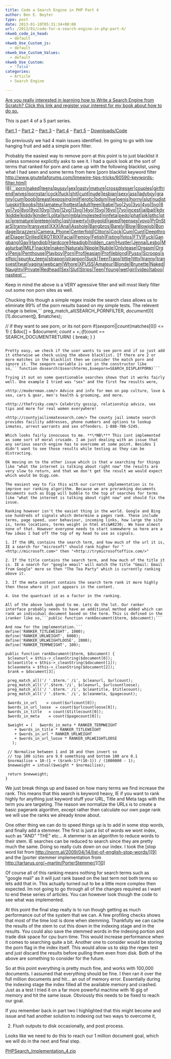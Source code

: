 ```yaml
---
title: Code a Search Engine in PHP Part 4
author: Ben E. Boyter
type: post
date: 2013-01-10T05:31:34+00:00
url: /2013/01/code-for-a-search-engine-in-php-part-4/
nkweb_code_in_head:
  - default
nkweb_Use_Custom_js:
  - default
nkweb_Use_Custom_Values:
  - default
nkweb_Use_Custom:
  - 'false'
categories:
  - Article
  - Search Engine

---
```

[Are you really interested in learning how to Write a Search Engine from Scratch? Click this link and register your interest for my book about how to do so.][1]

This is part 4 of a 5 part series.

[Part 1][2] &#8211; [Part 2][3] &#8211; [Part 3][4] &#8211; [Part 4][5] &#8211; [Part 5][6] &#8211; [Downloads/Code][7]

So previously we had 4 main issues identified. Im going to go with low hanging fruit and add a simple porn filter.

Probably the easiest way to remove porn at this point is to just blacklist it unless someone explicitly asks to see it. I had a quick look at the sort of terms that ranked for porn and came up with the following blacklist, using what I had seen and some terms from here [porn blacklist keyword filter http://www.gnutellaforums.com/limewire-tips-tricks/60590-keywords-filter.html][8]```porn|naked|teens|pussy|sex|nasty|mature|crossdresser|couples|girlfriend|wives|pornstar|cock|fuck|shit|cunt|nude|lesbian|sexy|ass|ladyboy|granny|cum|boob|breast|exposing|milf|erotic|bdsm|live|penis|horny|slut|nudist|upskirt|boobs|tits|amateur|hottest|adult|teen|babe|1yo|2yo|3yo|4yo|5yo|6yo|7yo|8yo|9yo|10yo|11yo|12yo|13yo|14yo|15yo|16yo|17yo|incest|jailbait|kdv|kiddie|kiddy|kinder|Lolita|lsm|mbla|molested|ninfeta|pedo|phat|pjk|pthc|ptsc|premature|preteen|pthc|qsh|qwerty|r@ygold|raped|teensex|yovo|Pr0nStarS|tranny|transvest|XXX|Anal|Asshole|Bangbros|Barely|Blow|Blowjob|Bondage|brazzers|Camera_Phone|Centerfold|Clitoris|Cock|Cum|Cunt|Deepthroat|Diaper|Drilled|EROTRIX|Facial|Femjoy|Fetish|Fisting|fotos|FTV|Fuck|Gangbang|Gay|Handjob|Hardcore|Headjob|hidden_cam|Hustler|Jenna|Lesbo|Masturbat|MILF|nackte|naken|Naturals|Nipple|Nubile|Onlytease|Orgasm|Orgy|Penis|Penthouse|Playboy|Porn|Profileasian|Profileblond|Pussy|Scroops|selfpic|spunky_teens|strapon|strappon|Suck|TeenTraps|tittie|titty|tranny|transvest|twat|vagina|webcam|Whore|XPUSS|Amateur|Blonde|Brunette|Naked|Naughty|Private|Redhead|Sex|Slut|Strips|Teen|Young|wet|girl|video|taboo|nastiest```

Keep in mind the above is a VERY agressive filter and will most likely filter out some non porn sites as well.

Chucking this though a simple regex inside the search class allows us to eliminate 99% of the porn results based on my simple tests. The relevent chage is below,```
preg_match_all(SEARCH_PORNFILTER, $document[0][1].$document[0][2], $matches);

// if they want to see porn, or its not porn
if($seeporn || count($matches[0]) &lt;= 1) {
 $doc[] = $document;
 $count++;
 if($count == SEARCH_DOCUMENTRETURN) {
  break;
 }
}

```

Pretty easy, we check if the user wants to see porn and if so just add it otherwise we check using the above blacklist. If there are 2 or more matches in the blacklist then we consider the match porn and ignore it. The seeporn variable is set in the constructor like so,```function dosearch($searchterms,$seeporn=SEARCH_DISPLAYPORN)```

Trying it out on some questionable searches shows that it works fairly well. One example I tried was "sex" and the first few results were,

<http://modernman.com/> Advice and info for men on pop culture, love & sex, cars & gear, men's health & grooming, and more.
  
<http://thefrisky.com/> Celebrity gossip, relationship advice, sex tips and more for real women everywhere!
  
<http://countyjailinmatesearch.com/> The county jail inmate search provides facility addresses, phone numbers and options to lookup inmates, arrest warrants and sex offenders. 1-888-786-5245.

Which looks fairly innocuous to me. **\*NB\*** This isnt implemented as some sort of moral crusade. I am just dealing with an issue that any serious search engine has to overcome at some point. Besides I didn't want to see those results while testing as they can be distracting.

Ok moving on to the other issue which is that w searching for things like "what the internet is talking about right now" the results are very slow to return, and that we don't get the result we would expect which would be Digg.com.

The easiest way to fix this with our current implementation is to improve our ranking algorithm. Because we are preranking documents documents such as Digg will bubble to the top of searches for terms like "what the internet is talking about right now" and should fix the issue.

Ranking however isn't the easiet thing in the world. Google and Bing use hundreds of signals which determine a pages rank. These include terms, page speed, user behaviour, incoming links, how large the site is, terms locations, terms weight in html etc&#8230;. We have almost none of that. However everyone needs to start somewhere so here are a few ideas I had off the top of my head to use as signals.

1. If the URL contains the search term, and how much of the url it is, IE a search for "microsoft" should rank higher for "<http://microsoft.com>" then "<http://trymicrosoftoffice.com/>"

2. If the title contains the search term, and how much of the title it is. IE a search for "google email" will match the title "Gmail: Email from Google" more so then "The Tea Party" which is currently ranking above it.

3. If the meta content contains the search term rank it more highly then those where it just appears in the content.

4. Use the quantcast id as a factor in the ranking.

All of the above look good to me. Lets do the lot. Our ranker interface probably needs to have an additional method added which can rank an individual document based on the term. This is defined in the iranker like so,```public function rankDocument($term, $document);```

And now for the implementation.```
define('RANKER_TITLEWEIGHT', 1000);
define('RANKER_URLWEIGHT', 6000);
define('RANKER_URLWEIGHTLOOSE', 2000);
define('RANKER_TERMWEIGHT', 100);

public function rankDocument($term, $document) {
 $cleanurl = $this->_cleanString($document[0]);
 $cleantitle = $this->_cleanString($document[1]);
 $cleanmeta = $this->_cleanString($document[2]);
 $rank = $document[3];

 preg_match_all('/ '.$term.' /i', $cleanurl, $urlcount);
 preg_match_all('/'.$term.'/i', $cleanurl, $urlcountloose);
 preg_match_all('/ '.$term.' /i', $cleantitle, $titlecount);
 preg_match_all('/ '.$term.' /i', $cleanmeta, $pagecount);

 $words_in_url    = count($urlcount[0]);
 $words_in_url_loose  = count($urlcountloose[0]);
 $words_in_title   = count($titlecount[0]);
 $words_in_meta    = count($pagecount[0]);

 $weight = (   $words_in_meta * RANKER_TERMWEIGHT
    + $words_in_title * RANKER_TITLEWEIGHT
    + $words_in_url * RANKER_URLWEIGHT
    + $words_in_url_loose * RANKER_URLWEIGHTLOOSE
   );

 // Normalise between 1 and 10 and then invert so
 // top 100 sites are 9.9 something and bottom 100 are 0.1
 $normailise = 10-(1 + ($rank-1)*(10-1)) / (1000000 - 1);
 $newweight = intval($weight * $normailise);

 return $newweight;
}
```

We just break things up and based on how many terms we find increase the rank. This means that this search is keyword heavy, IE if you want to rank highly for anything just keyword stuff your URL, Title and Meta tags with the term you are targeting. The reason we normalize the URLs is to create a basic pagerank algorithm, except rather then calculate our own page rank we will use the ranks we already know about.

One other thing we can do to speed things up is to add in some stop words, and finally add a stemmer. The first is just a list of words we wont index, such as "AND" "THE" etc&#8230; A stemmer is an algorithm to reduce words to their stem. IE searches can be reduced to search since they are pretty much the same. Doing so really cuts down on our index. I took the [stop word list from http://norm.al/2009/04/14/list-of-english-stop-words/][9] and the [porter stemmer implementation from http://tartarus.org/~martin/PorterStemmer/][10]

Of course all of this ranking means nothing for search terms such as "google mail" as it will just rank based on the last term not both terms so lets add that in. This actually turned out to be a little more complex then expected. Im not going to go through all of the changes required as I want to end these series of articles. You can however look though the code to see what was implemented.

At this point the final step really is to run though getting as much performance out of the system that we can. A few profiling checks shows that most of the time lost is done when stemming. Thankfully we can cache the results of the stem to cut this down in the indexing stage and in the results. You could also save the stemmed words in the indexing portion and trade disk space for cpu burn time. This would increase performance when it comes to searching quite a bit. Another one to consider would be storing the porn flag in the index itself. This would allow us to skip the regex test and just discard the results before pulling them even from disk. Both of the above are something to consider for the future.

So at this point everything is pretty much fine, and works with 100,000 documents. I assumed that everything should be fine. I then ran it over the full million documents and hit&#8230; an out of memory error. Essentially during the indexing stage the index filled all the available memory and crashed. Just as a test I tried it on a far more powerful machine with 16 gig of memory and hit the same issue. Obviously this needs to be fixed to reach our goal.

If you remember back in part two I highlighted that this might become and issue and had another solution to indexing out two ways to overcome it,

2. Flush outputs to disk occasionally, and post process.

Looks like we need to do this to reach our 1 million document goal, which we will do in the next and final step.

[PHPSearch\_Implementation\_4.zip][11]

 [1]: https://leanpub.com/creatingasearchenginefromscratch
 [2]: http://www.boyter.org/2013/01/code-for-a-search-engine-in-php-part-1/"
 [3]: http://www.boyter.org/2013/01/code-for-a-search-engine-in-php-part-2/
 [4]: http://www.boyter.org/2013/01/code-for-a-search-engine-in-php-part-3/
 [5]: http://www.boyter.org/2013/01/code-for-a-search-engine-in-php-part-4/
 [6]: http://www.boyter.org/2013/01/code-for-a-search-engine-in-php-part-5/
 [7]: http://www.boyter.org/2013/01/code-for-a-search-engine-in-php-part-5/#downloads
 [8]: http://www.gnutellaforums.com/limewire-tips-tricks/60590-keywords-filter.html
 [9]: http://norm.al/2009/04/14/list-of-english-stop-words/
 [10]: http://tartarus.org/~martin/PorterStemmer/
 [11]: http://www.boyter.org/wp-content/uploads/2013/01/PHPSearch_Implementation_4.zip
